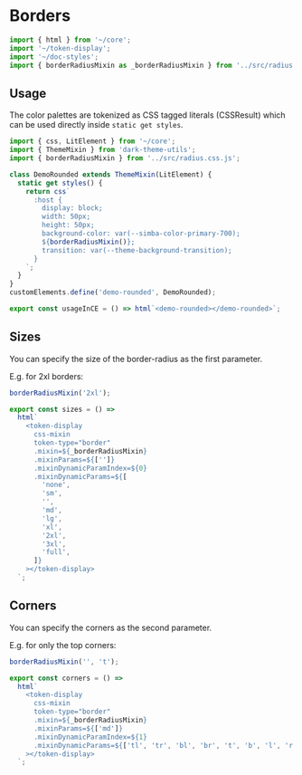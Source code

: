 # Borders

```js script
import { html } from '~/core';
import '~/token-display';
import '~/doc-styles';
import { borderRadiusMixin as _borderRadiusMixin } from '../src/radius.css.js';
```

## Usage

The color palettes are tokenized as CSS tagged literals (CSSResult) which can be used directly inside `static get styles`.

```js preview-story
import { css, LitElement } from '~/core';
import { ThemeMixin } from 'dark-theme-utils';
import { borderRadiusMixin } from '../src/radius.css.js';

class DemoRounded extends ThemeMixin(LitElement) {
  static get styles() {
    return css`
      :host {
        display: block;
        width: 50px;
        height: 50px;
        background-color: var(--simba-color-primary-700);
        ${borderRadiusMixin()};
        transition: var(--theme-background-transition);
      }
    `;
  }
}
customElements.define('demo-rounded', DemoRounded);

export const usageInCE = () => html`<demo-rounded></demo-rounded>`;
```

## Sizes

You can specify the size of the border-radius as the first parameter.

E.g. for 2xl borders:

```js
borderRadiusMixin('2xl');
```

```js story
export const sizes = () =>
  html`
    <token-display
      css-mixin
      token-type="border"
      .mixin=${_borderRadiusMixin}
      .mixinParams=${['']}
      .mixinDynamicParamIndex=${0}
      .mixinDynamicParams=${[
        'none',
        'sm',
        '',
        'md',
        'lg',
        'xl',
        '2xl',
        '3xl',
        'full',
      ]}
    ></token-display>
  `;
```

## Corners

You can specify the corners as the second parameter.

E.g. for only the top corners:

```js
borderRadiusMixin('', 't');
```

```js story
export const corners = () =>
  html`
    <token-display
      css-mixin
      token-type="border"
      .mixin=${_borderRadiusMixin}
      .mixinParams=${['md']}
      .mixinDynamicParamIndex=${1}
      .mixinDynamicParams=${['tl', 'tr', 'bl', 'br', 't', 'b', 'l', 'r']}
    ></token-display>
  `;
```
